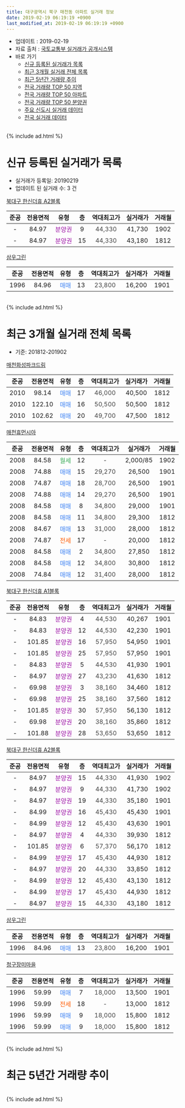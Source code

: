 ```yaml
---
title: 대구광역시 북구 매천동 아파트 실거래 정보
date: 2019-02-19 06:19:19 +0900
last_modified_at: 2019-02-19 06:19:19 +0900
---
```


* 업데이트 : 2019-02-19
* 자료 출처 : [국토교통부 실거래가 공개시스템](http://rt.molit.go.kr)
* 바로 가기
    * [신규 등록된 실거래가 목록](#신규-등록된-실거래가-목록)
    * [최근 3개월 실거래 전체 목록](#최근-3개월-실거래-전체-목록)
    * [최근 5년간 거래량 추이](#최근-5년간-거래량-추이)
    * [전국 거래량 TOP 50 지역](https://ayogom.github.io/apt-trade-info/최근-3개월-전국에서-가장-거래가-많이-발생한-지역)
    * [전국 거래량 TOP 50 아파트](https://ayogom.github.io/apt-trade-info/최근-3개월-전국에서-가장-거래가-많이-발생한-아파트)
    * [전국 거래량 TOP 50 분양권](https://ayogom.github.io/apt-trade-info/최근-3개월-전국에서-가장-거래가-많이-발생한-분양권)
    * [주요 신도시 실거래 데이터](https://ayogom.github.io/apt-trade-info/주요-신도시)
    * [전국 실거래 데이터](https://ayogom.github.io/apt-trade-info/전국)
<br>
{% include ad.html %}
<br>

# 신규 등록된 실거래가 목록
* 실거래가 등록일: 20190219
* 업데이트 된 실거래 수: 3 건


[북대구 한신더휴 A2블록](https://search.naver.com/search.naver?query=%EB%8C%80%EA%B5%AC%EA%B4%91%EC%97%AD%EC%8B%9C+%EB%B6%81%EA%B5%AC+%EB%A7%A4%EC%B2%9C%EB%8F%99+%EB%B6%81%EB%8C%80%EA%B5%AC+%ED%95%9C%EC%8B%A0%EB%8D%94%ED%9C%B4+A2%EB%B8%94%EB%A1%9D)

|준공|전용면적|유형|층|역대최고가|실거래가|거래월|
|:---:|:---:|:---:|:---:|:---:|:---:|:---:|
|-|84.97|<span style="color:#9C11A5">분양권</span>|9|<span style="color:#444444">44,330</span>|41,730|1902|
|-|84.97|<span style="color:#9C11A5">분양권</span>|15|<span style="color:#444444">44,330</span>|43,180|1812|

[삼우그린](https://search.naver.com/search.naver?query=%EB%8C%80%EA%B5%AC%EA%B4%91%EC%97%AD%EC%8B%9C+%EB%B6%81%EA%B5%AC+%EB%A7%A4%EC%B2%9C%EB%8F%99+%EC%82%BC%EC%9A%B0%EA%B7%B8%EB%A6%B0)

|준공|전용면적|유형|층|역대최고가|실거래가|거래월|
|:---:|:---:|:---:|:---:|:---:|:---:|:---:|
|1996|84.96|<span style="color:#4285f3">매매</span>|13|<span style="color:#444444">23,800</span>|16,200|1901|


<br>
{% include ad.html %}
<br>

# 최근 3개월 실거래 전체 목록
* 기준: 201812-201902


[매천화성파크드림](https://search.naver.com/search.naver?query=%EB%8C%80%EA%B5%AC%EA%B4%91%EC%97%AD%EC%8B%9C+%EB%B6%81%EA%B5%AC+%EB%A7%A4%EC%B2%9C%EB%8F%99+%EB%A7%A4%EC%B2%9C%ED%99%94%EC%84%B1%ED%8C%8C%ED%81%AC%EB%93%9C%EB%A6%BC)

|준공|전용면적|유형|층|역대최고가|실거래가|거래월|
|:---:|:---:|:---:|:---:|:---:|:---:|:---:|
|2010|98.14|<span style="color:#4285f3">매매</span>|17|<span style="color:#444444">46,000</span>|40,500|1812|
|2010|122.10|<span style="color:#4285f3">매매</span>|16|<span style="color:#444444">50,500</span>|50,500|1812|
|2010|102.62|<span style="color:#4285f3">매매</span>|20|<span style="color:#444444">49,700</span>|47,500|1812|

[매천휴먼시아](https://search.naver.com/search.naver?query=%EB%8C%80%EA%B5%AC%EA%B4%91%EC%97%AD%EC%8B%9C+%EB%B6%81%EA%B5%AC+%EB%A7%A4%EC%B2%9C%EB%8F%99+%EB%A7%A4%EC%B2%9C%ED%9C%B4%EB%A8%BC%EC%8B%9C%EC%95%84)

|준공|전용면적|유형|층|역대최고가|실거래가|거래월|
|:---:|:---:|:---:|:---:|:---:|:---:|:---:|
|2008|84.58|<span style="color:#34a853">월세</span>|12|<span style="color:#444444">-</span>|2,000/85|1902|
|2008|74.88|<span style="color:#4285f3">매매</span>|15|<span style="color:#444444">29,270</span>|26,500|1901|
|2008|74.87|<span style="color:#4285f3">매매</span>|18|<span style="color:#444444">28,700</span>|26,500|1901|
|2008|74.88|<span style="color:#4285f3">매매</span>|14|<span style="color:#444444">29,270</span>|26,500|1901|
|2008|84.58|<span style="color:#4285f3">매매</span>|8|<span style="color:#444444">34,800</span>|29,000|1901|
|2008|84.58|<span style="color:#4285f3">매매</span>|11|<span style="color:#444444">34,800</span>|29,300|1812|
|2008|84.67|<span style="color:#4285f3">매매</span>|13|<span style="color:#444444">31,000</span>|28,000|1812|
|2008|74.87|<span style="color:#ff5a00">전세</span>|17|<span style="color:#444444">-</span>|20,000|1812|
|2008|84.58|<span style="color:#4285f3">매매</span>|2|<span style="color:#444444">34,800</span>|27,850|1812|
|2008|84.58|<span style="color:#4285f3">매매</span>|12|<span style="color:#444444">34,800</span>|30,800|1812|
|2008|74.84|<span style="color:#4285f3">매매</span>|12|<span style="color:#444444">31,400</span>|28,000|1812|

[북대구 한신더휴 A1블록](https://search.naver.com/search.naver?query=%EB%8C%80%EA%B5%AC%EA%B4%91%EC%97%AD%EC%8B%9C+%EB%B6%81%EA%B5%AC+%EB%A7%A4%EC%B2%9C%EB%8F%99+%EB%B6%81%EB%8C%80%EA%B5%AC+%ED%95%9C%EC%8B%A0%EB%8D%94%ED%9C%B4+A1%EB%B8%94%EB%A1%9D)

|준공|전용면적|유형|층|역대최고가|실거래가|거래월|
|:---:|:---:|:---:|:---:|:---:|:---:|:---:|
|-|84.83|<span style="color:#9C11A5">분양권</span>|4|<span style="color:#444444">44,530</span>|40,267|1901|
|-|84.83|<span style="color:#9C11A5">분양권</span>|12|<span style="color:#444444">44,530</span>|42,230|1901|
|-|101.85|<span style="color:#9C11A5">분양권</span>|16|<span style="color:#444444">57,950</span>|54,950|1901|
|-|101.85|<span style="color:#9C11A5">분양권</span>|25|<span style="color:#444444">57,950</span>|57,950|1901|
|-|84.83|<span style="color:#9C11A5">분양권</span>|5|<span style="color:#444444">44,530</span>|41,930|1901|
|-|84.97|<span style="color:#9C11A5">분양권</span>|27|<span style="color:#444444">43,230</span>|41,630|1812|
|-|69.98|<span style="color:#9C11A5">분양권</span>|3|<span style="color:#444444">38,160</span>|34,460|1812|
|-|69.98|<span style="color:#9C11A5">분양권</span>|25|<span style="color:#444444">38,160</span>|37,560|1812|
|-|101.85|<span style="color:#9C11A5">분양권</span>|30|<span style="color:#444444">57,950</span>|56,130|1812|
|-|69.98|<span style="color:#9C11A5">분양권</span>|20|<span style="color:#444444">38,160</span>|35,860|1812|
|-|101.88|<span style="color:#9C11A5">분양권</span>|28|<span style="color:#444444">53,650</span>|53,650|1812|

[북대구 한신더휴 A2블록](https://search.naver.com/search.naver?query=%EB%8C%80%EA%B5%AC%EA%B4%91%EC%97%AD%EC%8B%9C+%EB%B6%81%EA%B5%AC+%EB%A7%A4%EC%B2%9C%EB%8F%99+%EB%B6%81%EB%8C%80%EA%B5%AC+%ED%95%9C%EC%8B%A0%EB%8D%94%ED%9C%B4+A2%EB%B8%94%EB%A1%9D)

|준공|전용면적|유형|층|역대최고가|실거래가|거래월|
|:---:|:---:|:---:|:---:|:---:|:---:|:---:|
|-|84.97|<span style="color:#9C11A5">분양권</span>|15|<span style="color:#444444">44,330</span>|41,930|1902|
|-|84.97|<span style="color:#9C11A5">분양권</span>|9|<span style="color:#444444">44,330</span>|41,730|1902|
|-|84.97|<span style="color:#9C11A5">분양권</span>|19|<span style="color:#444444">44,330</span>|35,180|1901|
|-|84.99|<span style="color:#9C11A5">분양권</span>|16|<span style="color:#444444">45,430</span>|45,430|1901|
|-|84.99|<span style="color:#9C11A5">분양권</span>|12|<span style="color:#444444">45,430</span>|43,630|1901|
|-|84.97|<span style="color:#9C11A5">분양권</span>|4|<span style="color:#444444">44,330</span>|39,930|1812|
|-|101.85|<span style="color:#9C11A5">분양권</span>|6|<span style="color:#444444">57,370</span>|56,170|1812|
|-|84.99|<span style="color:#9C11A5">분양권</span>|17|<span style="color:#444444">45,430</span>|44,930|1812|
|-|84.97|<span style="color:#9C11A5">분양권</span>|20|<span style="color:#444444">44,330</span>|33,850|1812|
|-|84.99|<span style="color:#9C11A5">분양권</span>|12|<span style="color:#444444">45,430</span>|43,130|1812|
|-|84.99|<span style="color:#9C11A5">분양권</span>|17|<span style="color:#444444">45,430</span>|44,930|1812|
|-|84.97|<span style="color:#9C11A5">분양권</span>|15|<span style="color:#444444">44,330</span>|43,180|1812|

[삼우그린](https://search.naver.com/search.naver?query=%EB%8C%80%EA%B5%AC%EA%B4%91%EC%97%AD%EC%8B%9C+%EB%B6%81%EA%B5%AC+%EB%A7%A4%EC%B2%9C%EB%8F%99+%EC%82%BC%EC%9A%B0%EA%B7%B8%EB%A6%B0)

|준공|전용면적|유형|층|역대최고가|실거래가|거래월|
|:---:|:---:|:---:|:---:|:---:|:---:|:---:|
|1996|84.96|<span style="color:#4285f3">매매</span>|13|<span style="color:#444444">23,800</span>|16,200|1901|

[청구장미마을](https://search.naver.com/search.naver?query=%EB%8C%80%EA%B5%AC%EA%B4%91%EC%97%AD%EC%8B%9C+%EB%B6%81%EA%B5%AC+%EB%A7%A4%EC%B2%9C%EB%8F%99+%EC%B2%AD%EA%B5%AC%EC%9E%A5%EB%AF%B8%EB%A7%88%EC%9D%84)

|준공|전용면적|유형|층|역대최고가|실거래가|거래월|
|:---:|:---:|:---:|:---:|:---:|:---:|:---:|
|1996|59.99|<span style="color:#4285f3">매매</span>|7|<span style="color:#444444">18,000</span>|13,500|1901|
|1996|59.99|<span style="color:#ff5a00">전세</span>|18|<span style="color:#444444">-</span>|13,000|1812|
|1996|59.99|<span style="color:#4285f3">매매</span>|9|<span style="color:#444444">18,000</span>|15,800|1812|
|1996|59.99|<span style="color:#4285f3">매매</span>|9|<span style="color:#444444">18,000</span>|15,800|1812|


<br>
{% include ad.html %}
<br>

# 최근 5년간 거래량 추이


<div style="width:100%;">
    <canvas id="deal_progress" height="200"></canvas>
</div>

<script>
new Chart(document.getElementById("deal_progress"), {
    type: 'line',
    data: {
        labels: ['201402','201403','201404','201405','201406','201407','201408','201409','201410','201411','201412','201501','201502','201503','201504','201505','201506','201507','201508','201509','201510','201511','201512','201601','201602','201603','201604','201605','201606','201607','201608','201609','201610','201611','201612','201701','201702','201703','201704','201705','201706','201707','201708','201709','201710','201711','201712','201801','201802','201803','201804','201805','201806','201807','201808','201809','201810','201811','201812','201901','201902'],
        datasets: [{
            label: '매매',
            pointRadius: 1,
            data: [8, 14, 3, 10, 8, 5, 14, 13, 24, 10, 15, 16, 13, 19, 23, 8, 15, 12, 8, 16, 16, 7, 1, 4, 2, 1, 5, 2, 7, 4, 9, 9, 6, 5, 11, 4, 5, 12, 7, 7, 12, 14, 14, 13, 9, 8, 10, 19, 23, 26, 24, 20, 20, 21, 33, 40, 34, 23, 23, 14, 2],
            borderColor: "rgba(255, 201, 14, 1)",
            backgroundColor: "rgba(255, 201, 14, 0.5)",
            fill: false,
            lineTension: 0
        },{
            label: '전월세',
            pointRadius: 1,
            data: [3, 13, 5, 8, 3, 3, 6, 5, 5, 5, 1, 2, 12, 10, 4, 9, 6, 6, 6, 5, 2, 5, 2, 10, 6, 5, 5, 5, 4, 6, 7, 5, 6, 7, 5, 5, 4, 4, 3, 3, 7, 2, 3, 4, 1, 4, 4, 6, 7, 7, 2, 7, 4, 3, 2, 3, 7, 3, 2, 0, 1],
            borderColor: "rgba(0, 141, 185, 1)",
            backgroundColor: "rgba(0, 141, 185, 0.5)",
            fill: false,
            lineTension: 0
        }
        ]
    },
    options: {
        responsive: true,
        title: {
            display: false
        },
        tooltips: {
            mode: 'index',
            intersect: false
        },
        hover: {
            mode: 'nearest',
            intersect: true
        },
        scales: {
            xAxes: [{
                display: true,
                scaleLabel: {
                    display: true,
                    labelString: '년/월'
                }
            }],
            yAxes: [{
                display: true,
                ticks: {
                    suggestedMin: 0,
                },
                scaleLabel: {
                    display: true,
                    labelString: '실거래 수'
                }
            }]
        }
    }
});

</script>


<br>
{% include ad.html %}
<br>


